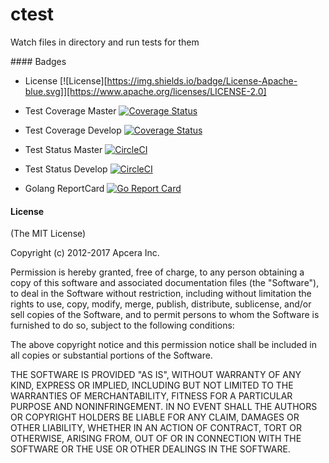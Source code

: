 # ctest

Watch files in directory and run tests for them


#### Badges

* License [![License][https://img.shields.io/badge/License-Apache-blue.svg]][https://www.apache.org/licenses/LICENSE-2.0]

* Test Coverage Master [![Coverage Status](https://coveralls.io/repos/github/repejota/ctest/badge.svg?branch=master)](https://coveralls.io/github/repejota/ctest?branch=master)
* Test Coverage Develop [![Coverage Status](https://coveralls.io/repos/github/repejota/ctest/badge.svg?branch=develop)](https://coveralls.io/github/repejota/ctest?branch=develop)

* Test Status Master [![CircleCI](https://circleci.com/gh/repejota/ctest/tree/master.svg?style=svg)](https://circleci.com/gh/repejota/ctest/tree/master)
* Test Status Develop [![CircleCI](https://circleci.com/gh/repejota/ctest/tree/develop.svg?style=svg)](https://circleci.com/gh/repejota/ctest/tree/develop)

* Golang ReportCard [![Go Report Card](https://goreportcard.com/badge/github.com/repejota/ctest)](https://goreportcard.com/report/github.com/repejota/ctest)

#### License

(The MIT License)

Copyright (c) 2012-2017 Apcera Inc.

Permission is hereby granted, free of charge, to any person obtaining a copy
of this software and associated documentation files (the "Software"), to
deal in the Software without restriction, including without limitation the
rights to use, copy, modify, merge, publish, distribute, sublicense, and/or
sell copies of the Software, and to permit persons to whom the Software is
furnished to do so, subject to the following conditions:

The above copyright notice and this permission notice shall be included in
all copies or substantial portions of the Software.

THE SOFTWARE IS PROVIDED "AS IS", WITHOUT WARRANTY OF ANY KIND, EXPRESS OR
IMPLIED, INCLUDING BUT NOT LIMITED TO THE WARRANTIES OF MERCHANTABILITY,
FITNESS FOR A PARTICULAR PURPOSE AND NONINFRINGEMENT. IN NO EVENT SHALL THE
AUTHORS OR COPYRIGHT HOLDERS BE LIABLE FOR ANY CLAIM, DAMAGES OR OTHER
LIABILITY, WHETHER IN AN ACTION OF CONTRACT, TORT OR OTHERWISE, ARISING
FROM, OUT OF OR IN CONNECTION WITH THE SOFTWARE OR THE USE OR OTHER DEALINGS
IN THE SOFTWARE.